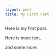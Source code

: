 ```yaml
---
layout: post
title: My First Post
---
```


Here is my first post.

Here is more text.

and some more.
